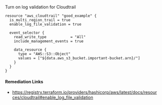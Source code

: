 
Turn on log validation for Cloudtrail

```hcl
resource "aws_cloudtrail" "good_example" {
  is_multi_region_trail = true
  enable_log_file_validation = true
  
  event_selector {
    read_write_type           = "All"
    include_management_events = true
    
    data_resource {
      type = "AWS::S3::Object"
      values = ["${data.aws_s3_bucket.important-bucket.arn}/"]
    }
  }
}
```

#### Remediation Links
 - https://registry.terraform.io/providers/hashicorp/aws/latest/docs/resources/cloudtrail#enable_log_file_validation
        